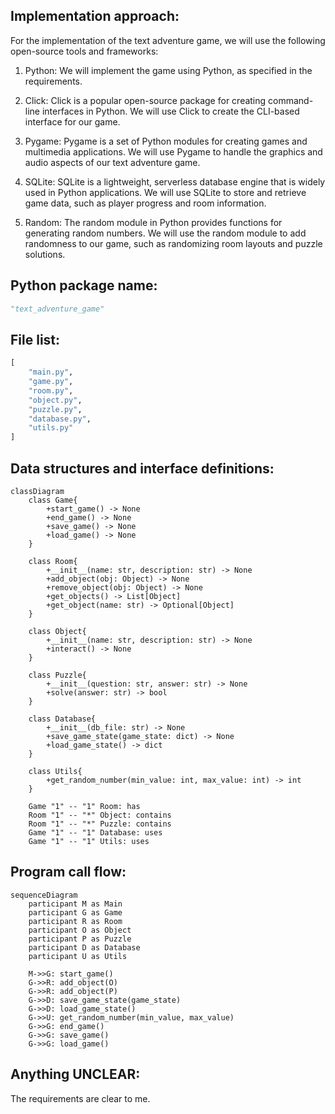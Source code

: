 ## Implementation approach:
For the implementation of the text adventure game, we will use the following open-source tools and frameworks:

1. Python: We will implement the game using Python, as specified in the requirements.

2. Click: Click is a popular open-source package for creating command-line interfaces in Python. We will use Click to create the CLI-based interface for our game.

3. Pygame: Pygame is a set of Python modules for creating games and multimedia applications. We will use Pygame to handle the graphics and audio aspects of our text adventure game.

4. SQLite: SQLite is a lightweight, serverless database engine that is widely used in Python applications. We will use SQLite to store and retrieve game data, such as player progress and room information.

5. Random: The random module in Python provides functions for generating random numbers. We will use the random module to add randomness to our game, such as randomizing room layouts and puzzle solutions.

## Python package name:
```python
"text_adventure_game"
```

## File list:
```python
[
    "main.py",
    "game.py",
    "room.py",
    "object.py",
    "puzzle.py",
    "database.py",
    "utils.py"
]
```

## Data structures and interface definitions:
```mermaid
classDiagram
    class Game{
        +start_game() -> None
        +end_game() -> None
        +save_game() -> None
        +load_game() -> None
    }

    class Room{
        +__init__(name: str, description: str) -> None
        +add_object(obj: Object) -> None
        +remove_object(obj: Object) -> None
        +get_objects() -> List[Object]
        +get_object(name: str) -> Optional[Object]
    }

    class Object{
        +__init__(name: str, description: str) -> None
        +interact() -> None
    }

    class Puzzle{
        +__init__(question: str, answer: str) -> None
        +solve(answer: str) -> bool
    }

    class Database{
        +__init__(db_file: str) -> None
        +save_game_state(game_state: dict) -> None
        +load_game_state() -> dict
    }

    class Utils{
        +get_random_number(min_value: int, max_value: int) -> int
    }

    Game "1" -- "1" Room: has
    Room "1" -- "*" Object: contains
    Room "1" -- "*" Puzzle: contains
    Game "1" -- "1" Database: uses
    Game "1" -- "1" Utils: uses
```

## Program call flow:
```mermaid
sequenceDiagram
    participant M as Main
    participant G as Game
    participant R as Room
    participant O as Object
    participant P as Puzzle
    participant D as Database
    participant U as Utils

    M->>G: start_game()
    G->>R: add_object(O)
    G->>R: add_object(P)
    G->>D: save_game_state(game_state)
    G->>D: load_game_state()
    G->>U: get_random_number(min_value, max_value)
    G->>G: end_game()
    G->>G: save_game()
    G->>G: load_game()
```

## Anything UNCLEAR:
The requirements are clear to me.